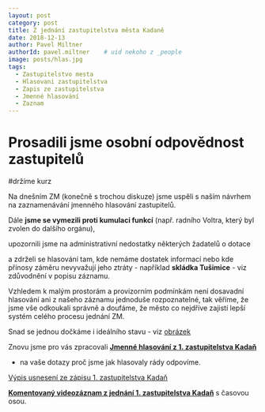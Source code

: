 ```yaml
---
layout: post
category: post
title: Z jednání zastupitelstva města Kadaně
date: 2018-12-13
author: Pavel Miltner
authorId: pavel.miltner    # uid nekoho z _people
image: posts/hlas.jpg
tags:
  - Zastupitelstvo mesta
  - Hlasovani zastupitelstva
  - Zapis ze zastupitelstva
  - Jmenné hlasování
  - Zaznam
---
```


# Prosadili jsme osobní odpovědnost zastupitelů

#držíme kurz


Na dnešním ZM (konečně s trochou diskuze) jsme uspěli s naším návrhem na zaznamenávání jmenného hlasování zastupitelů.

Dále **jsme se vymezili proti kumulaci funkcí** (např. radního Voltra, který byl zvolen do dalšího orgánu), 

upozornili jsme na administrativní nedostatky některých žadatelů o dotace 

a zdrželi se hlasování tam, kde nemáme dostatek informací nebo kde přínosy záměru nevyvažují jeho ztráty - například **skládka Tušimice** - viz zdůvodnění v popisu záznamu. 

Vzhledem k malým prostorám a provizorním podmínkám není dosavadní hlasování ani z našeho záznamu jednoduše rozpoznatelné, 
tak věříme, že jsme vše odkoukali správně a doufáme, že město co nejdříve zajistí lepší systém celého procesu jednání ZM.

Snad se jednou dočkáme i ideálního stavu - viz [obrázek](https://drive.google.com/open?id=1S85Ho0ZK-MljFqZ-46oAWmLJxvxIuB6-) 

Znovu jsme pro vás zpracovali
**[Jmenné hlasování z 1. zastupitelstva Kadaň](https://drive.google.com/open?id=1vofemQrGNcrVGneKkquDiOwwJ_vz19pY)**
- na vaše dotazy proč jsme jak hlasovaly rády odpovíme.

[Výpis usnesení ze zápisu 1. zastupitelstva Kadaň](http://www.mesto-kadan.cz/obcan/8773/vypis-usneseni-ze-zapisu-z-1-zasedani-zastupitelstva-mesta)

**[Komentovaný videozáznam z jednání 1. zastupitelstva Kadaň](https://kadan.pirati.cz/aktuality/1zmz.html)** s časovou osou.
